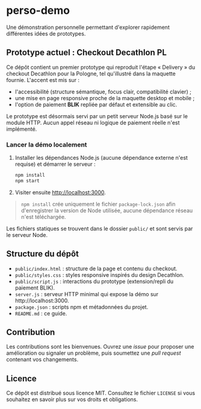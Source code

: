 # perso-demo

Une démonstration personnelle permettant d'explorer rapidement différentes idées de prototypes.

## Prototype actuel : Checkout Decathlon PL

Ce dépôt contient un premier prototype qui reproduit l'étape « Delivery » du checkout
Decathlon pour la Pologne, tel qu'illustré dans la maquette fournie. L'accent est mis sur :

- l'accessibilité (structure sémantique, focus clair, compatibilité clavier) ;
- une mise en page responsive proche de la maquette desktop et mobile ;
- l'option de paiement **BLIK** repliée par défaut et extensible au clic.

Le prototype est désormais servi par un petit serveur Node.js basé sur le module HTTP.
Aucun appel réseau ni logique de paiement réelle n'est implémenté.

### Lancer la démo localement

1. Installer les dépendances Node.js (aucune dépendance externe n'est requise) et
démarrer le serveur :
   ```bash
   npm install
   npm start
   ```
2. Visiter ensuite [http://localhost:3000](http://localhost:3000).

> `npm install` crée uniquement le fichier `package-lock.json` afin d'enregistrer la
> version de Node utilisée, aucune dépendance réseau n'est téléchargée.

Les fichiers statiques se trouvent dans le dossier `public/` et sont servis par le serveur
Node.

## Structure du dépôt

- `public/index.html` : structure de la page et contenu du checkout.
- `public/styles.css` : styles responsive inspirés du design Decathlon.
- `public/script.js` : interactions du prototype (extension/repli du paiement BLIK).
- `server.js` : serveur HTTP minimal qui expose la démo sur http://localhost:3000.
- `package.json` : scripts npm et métadonnées du projet.
- `README.md` : ce guide.

## Contribution

Les contributions sont les bienvenues. Ouvrez une *issue* pour proposer une amélioration ou
signaler un problème, puis soumettez une *pull request* contenant vos changements.

## Licence

Ce dépôt est distribué sous licence MIT. Consultez le fichier `LICENSE` si vous souhaitez en
savoir plus sur vos droits et obligations.
